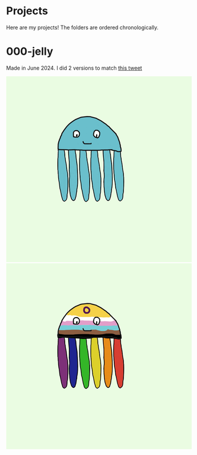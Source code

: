 # Projects

Here are my projects! The folders are ordered chronologically.

# 000-jelly

Made in June 2024. I did 2 versions to match [this tweet](https://x.com/AnubiArts/status/1799802934043271307)

![base jelly](projects/000-jelly/base-jelly.gif)
![gay jelly](projects/000-jelly/gay-jelly.gif)
